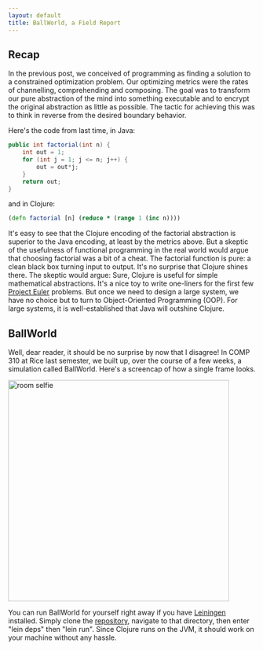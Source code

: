 ```yaml
---
layout: default
title: BallWorld, a Field Report
---
```


<h2> Recap </h2>

In the previous post, we conceived of programming as finding a solution to a 
constrained optimization problem. Our optimizing metrics were the rates of
channelling, comprehending and composing. The goal was to transform
our pure abstraction of the mind into something executable and to encrypt the
original abstraction as little as possible. The tactic for achieving this was 
to think in reverse from the desired boundary behavior. 

Here's the code from last time, in Java:

```java
public int factorial(int n) {
	int out = 1;
	for (int j = 1; j <= n; j++) {
		out = out*j;
	}
	return out;
}
```

and in Clojure:

```clojure
(defn factorial [n] (reduce * (range 1 (inc n))))
```

It's easy to see that the Clojure encoding of the factorial abstraction is
superior to the Java encoding, at least by the metrics above. But a skeptic of
the usefulness of functional programming in the real world would argue that
choosing factorial was a bit of a cheat. The factorial function is pure: a clean
black box turning input to output. It's no surprise that Clojure shines there.
The skeptic would argue: 
Sure, Clojure is useful for simple mathematical abstractions. It's a 
nice toy to write one-liners for the first few
<a href="https://projecteuler.net/">Project Euler</a> problems. But once we 
need to design a large system,
we have no choice but to turn to Object-Oriented Programming (OOP). For large systems,
it is well-established that Java will outshine Clojure.


<h2> BallWorld </h2>

Well, dear reader, it should be no surprise by now that I disagree! In COMP 310 at Rice
last semester, we built up, over the course of a few weeks, a simulation called BallWorld. 
Here's a screencap of how a single frame looks. 

<img style = "width: 450px;" alt="room selfie" src="/lambda-up/assets/ball_world.png"></img>

You can run BallWorld for yourself right away if you have 
<a href="http://leiningen.org/">Leiningen</a> installed. Simply
clone the <a href="https://github.com/rickylevan/ballworld">repository</a>,
navigate to that directory, then enter "lein deps" then "lein run". Since Clojure
runs on the JVM, it should work on your machine without any hassle. 




